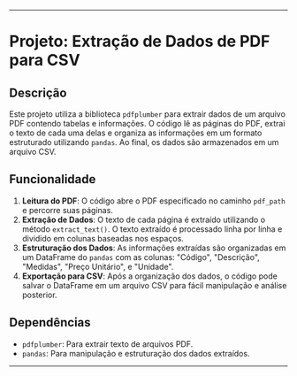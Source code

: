 
---

# Projeto: Extração de Dados de PDF para CSV

## Descrição

Este projeto utiliza a biblioteca `pdfplumber` para extrair dados de um arquivo PDF contendo tabelas e informações. O código lê as páginas do PDF, extrai o texto de cada uma delas e organiza as informações em um formato estruturado utilizando `pandas`. Ao final, os dados são armazenados em um arquivo CSV.

## Funcionalidade

1. **Leitura do PDF**: O código abre o PDF especificado no caminho `pdf_path` e percorre suas páginas.
2. **Extração de Dados**: O texto de cada página é extraído utilizando o método `extract_text()`. O texto extraído é processado linha por linha e dividido em colunas baseadas nos espaços.
3. **Estruturação dos Dados**: As informações extraídas são organizadas em um DataFrame do `pandas` com as colunas: "Código", "Descrição", "Medidas", "Preço Unitário", e "Unidade".
4. **Exportação para CSV**: Após a organização dos dados, o código pode salvar o DataFrame em um arquivo CSV para fácil manipulação e análise posterior.


## Dependências

- `pdfplumber`: Para extrair texto de arquivos PDF.
- `pandas`: Para manipulação e estruturação dos dados extraídos.

---
